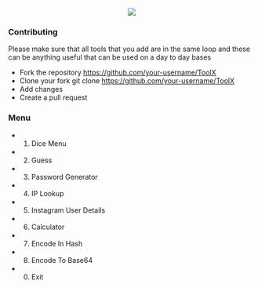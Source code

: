 <a href="https://instagram.com/unofficialdxnny"><p align="center">
  <img src="https://imgur.com/P7MFANM.png">
</p></a>



### Contributing
Please make sure that all tools that you add are in the same loop and these can be anything useful that can be used on a day to day bases

- Fork the repository https://github.com/your-username/ToolX
- Clone your fork git clone https://github.com/your-username/ToolX
- Add changes
- Create a pull request



### Menu

- 1. Dice Menu                            
                       
- 2. Guess                               
                
- 3. Password Generator    
              
- 4. IP Lookup                             

- 5. Instagram User Details

- 6. Calculator

- 7. Encode In Hash

- 8. Encode To Base64

- 0. Exit
